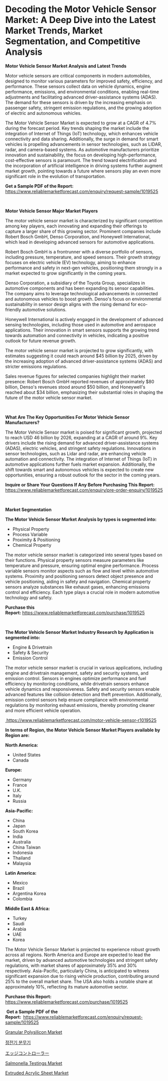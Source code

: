 <p><h1>Decoding the Motor Vehicle Sensor Market: A Deep Dive into the Latest Market Trends, Market Segmentation, and Competitive Analysis</h1></p><p><strong>Motor Vehicle Sensor Market Analysis and Latest Trends</strong></p>
<p><p>Motor vehicle sensors are critical components in modern automobiles, designed to monitor various parameters for improved safety, efficiency, and performance. These sensors collect data on vehicle dynamics, engine performance, emissions, and environmental conditions, enabling real-time adjustments and facilitating advanced driver-assistance systems (ADAS). The demand for these sensors is driven by the increasing emphasis on passenger safety, stringent emission regulations, and the growing adoption of electric and autonomous vehicles.</p><p>The Motor Vehicle Sensor Market is expected to grow at a CAGR of 4.7% during the forecast period. Key trends shaping the market include the integration of Internet of Things (IoT) technology, which enhances vehicle connectivity and data sharing. Additionally, the surge in demand for smart vehicles is propelling advancements in sensor technologies, such as LIDAR, radar, and camera-based systems. As automotive manufacturers prioritize innovation and sustainability, the focus on developing high-performance, cost-effective sensors is paramount. The trend toward electrification and the incorporation of artificial intelligence in driving systems further augment market growth, pointing towards a future where sensors play an even more significant role in the evolution of transportation.</p></p>
<p><strong>Get a Sample PDF of the Report:&nbsp;</strong> <a href="https://www.reliablemarketforecast.com/enquiry/request-sample/1019525?utm_campaign=1840&utm_medium=2&utm_source=Github&utm_content=ia&utm_term=10122024&utm_id=motor-vehicle-sensor">https://www.reliablemarketforecast.com/enquiry/request-sample/1019525</a></p>
<p>&nbsp;</p>
<p><strong>Motor Vehicle Sensor Major Market Players</strong></p>
<p><p>The motor vehicle sensor market is characterized by significant competition among key players, each innovating and expanding their offerings to capture a larger share of this growing sector. Prominent companies include Robert Bosch GmbH, Denso Corporation, and Honeywell International, which lead in developing advanced sensors for automotive applications.</p><p>Robert Bosch GmbH is a frontrunner with a diverse portfolio of sensors, including pressure, temperature, and speed sensors. Their growth strategy focuses on electric vehicle (EV) technology, aiming to enhance performance and safety in next-gen vehicles, positioning them strongly in a market expected to grow significantly in the coming years.</p><p>Denso Corporation, a subsidiary of the Toyota Group, specializes in automotive components and has been expanding its sensor capabilities. The company aims to leverage technological advancements in connected and autonomous vehicles to boost growth. Denso's focus on environmental sustainability in sensor design aligns with the rising demand for eco-friendly automotive solutions.</p><p>Honeywell International is actively engaged in the development of advanced sensing technologies, including those used in automotive and aerospace applications. Their innovation in smart sensors supports the growing trend towards automation and connectivity in vehicles, indicating a positive outlook for future revenue growth.</p><p>The motor vehicle sensor market is projected to grow significantly, with estimates suggesting it could reach around $45 billion by 2025, driven by the increasing adoption of advanced driver-assistance systems (ADAS) and stricter emissions regulations. </p><p>Sales revenue figures for selected companies highlight their market presence: Robert Bosch GmbH reported revenues of approximately $80 billion, Denso's revenues stood around $50 billion, and Honeywell's reached about $34 billion, emphasizing their substantial roles in shaping the future of the motor vehicle sensor market.</p></p>
<p>&nbsp;</p>
<p><strong>What Are The Key Opportunities For Motor Vehicle Sensor Manufacturers?</strong></p>
<p><p>The Motor Vehicle Sensor market is poised for significant growth, projected to reach USD 46 billion by 2026, expanding at a CAGR of around 9%. Key drivers include the rising demand for advanced driver-assistance systems (ADAS), electric vehicles, and stringent safety regulations. Innovations in sensor technologies, such as Lidar and radar, are enhancing vehicle automation and connectivity. The integration of Internet of Things (IoT) in automotive applications further fuels market expansion. Additionally, the shift towards smart and autonomous vehicles is expected to create new opportunities, ensuring a robust outlook for the sector in the coming years.</p></p>
<p><strong>Inquire or Share Your Questions If Any Before Purchasing This Report:</strong> <a href="https://www.reliablemarketforecast.com/enquiry/pre-order-enquiry/1019525?utm_campaign=1840&utm_medium=2&utm_source=Github&utm_content=ia&utm_term=10122024&utm_id=motor-vehicle-sensor">https://www.reliablemarketforecast.com/enquiry/pre-order-enquiry/1019525</a></p>
<p>&nbsp;</p>
<p><strong>Market Segmentation</strong></p>
<p><strong>The Motor Vehicle Sensor Market Analysis by types is segmented into:</strong></p>
<p><ul><li>Physical Property</li><li>Process Variable</li><li>Proximity & Positioning</li><li>Chemical Property</li></ul></p>
<p><p>The motor vehicle sensor market is categorized into several types based on their functions. Physical property sensors measure parameters like temperature and pressure, ensuring optimal engine performance. Process variable sensors monitor aspects such as flow and level within automotive systems. Proximity and positioning sensors detect object presence and vehicle positioning, aiding in safety and navigation. Chemical property sensors analyze substances like exhaust gases, enhancing emissions control and efficiency. Each type plays a crucial role in modern automotive technology and safety.</p></p>
<p><strong>Purchase this Report:&nbsp;</strong><a href="https://www.reliablemarketforecast.com/purchase/1019525?utm_campaign=1840&utm_medium=2&utm_source=Github&utm_content=ia&utm_term=10122024&utm_id=motor-vehicle-sensor">https://www.reliablemarketforecast.com/purchase/1019525</a></p>
<p>&nbsp;</p>
<p><strong>The Motor Vehicle Sensor Market Industry Research by Application is segmented into:</strong></p>
<p><ul><li>Engine & Drivetrain</li><li>Safety & Security</li><li>Emission Control</li></ul></p>
<p><p>The motor vehicle sensor market is crucial in various applications, including engine and drivetrain management, safety and security systems, and emission control. Sensors in engines optimize performance and fuel efficiency by monitoring conditions, while drivetrain sensors enhance vehicle dynamics and responsiveness. Safety and security sensors enable advanced features like collision detection and theft prevention. Additionally, emission control sensors help ensure compliance with environmental regulations by monitoring exhaust emissions, thereby promoting cleaner and more efficient vehicle operation.</p></p>
<p><a href="https://www.reliablemarketforecast.com/motor-vehicle-sensor-r1019525?utm_campaign=1840&utm_medium=2&utm_source=Github&utm_content=ia&utm_term=10122024&utm_id=motor-vehicle-sensor">&nbsp;https://www.reliablemarketforecast.com/motor-vehicle-sensor-r1019525</a></p>
<p><strong>In terms of Region, the Motor Vehicle Sensor Market Players available by Region are:</strong></p>
<p>
    <p> <strong> North America: </strong>
        <ul>
            <li>United States</li>
            <li>Canada</li>
        </ul>
        </p> 
    <p> <strong> Europe: </strong>
        <ul>
            <li>Germany</li>
            <li>France</li>
            <li>U.K.</li>
            <li>Italy</li>
            <li>Russia</li>
        </ul>
        </p> 
    <p> <strong> Asia-Pacific: </strong>
        <ul>
            <li>China</li>
            <li>Japan</li>
            <li>South Korea</li>
            <li>India</li>
            <li>Australia</li>
            <li>China Taiwan</li>
            <li>Indonesia</li>
            <li>Thailand</li>
            <li>Malaysia</li>
        </ul>
        </p> 
    <p> <strong> Latin America: </strong>
        <ul>
            <li>Mexico</li>
            <li>Brazil</li>
            <li>Argentina Korea</li>
            <li>Colombia</li>
        </ul>
        </p> 
    <p> <strong> Middle East & Africa: </strong>
        <ul>
            <li>Turkey</li>
            <li>Saudi</li>
            <li>Arabia</li>
            <li>UAE</li>
            <li>Korea</li>
        </ul>
    </p>
    </p>
<p><p>The Motor Vehicle Sensor Market is projected to experience robust growth across all regions. North America and Europe are expected to lead the market, driven by advanced automotive technologies and stringent safety regulations, with market shares of approximately 35% and 30% respectively. Asia-Pacific, particularly China, is anticipated to witness significant expansion due to rising vehicle production, contributing around 25% to the overall market share. The USA also holds a notable share at approximately 10%, reflecting its mature automotive sector.</p></p>
<p><strong>Purchase this Report: </strong><a href="https://www.reliablemarketforecast.com/purchase/1019525?utm_campaign=1840&utm_medium=2&utm_source=Github&utm_content=ia&utm_term=10122024&utm_id=motor-vehicle-sensor">https://www.reliablemarketforecast.com/purchase/1019525</a></p>
<p>&nbsp;<strong>Get a Sample PDF of the Report:&nbsp;&nbsp;</strong><a href="https://www.reliablemarketforecast.com/enquiry/request-sample/1019525?utm_campaign=1840&utm_medium=2&utm_source=Github&utm_content=ia&utm_term=10122024&utm_id=motor-vehicle-sensor">https://www.reliablemarketforecast.com/enquiry/request-sample/1019525</a></p>
<p><strong></strong></p>
<p><p><a href="https://www.linkedin.com/pulse/futur-trend-quest-sl8ue?utm_campaign=1840&utm_medium=2&utm_source=Github&utm_content=ia&utm_term=10122024&utm_id=motor-vehicle-sensor">Granular Polysilicon Market</a></p><p><a href="https://github.com/laholand/Market-Research-Report-List-6/blob/main/377678227450.md?utm_campaign=1840&utm_medium=2&utm_source=Github&utm_content=ia&utm_term=10122024&utm_id=motor-vehicle-sensor">정전기 분무기</a></p><p><a href="https://github.com/mohamedbakry57/Market-Research-Report-List-6/blob/main/270751227380.md?utm_campaign=1840&utm_medium=2&utm_source=Github&utm_content=ia&utm_term=10122024&utm_id=motor-vehicle-sensor">エッジコントローラー</a></p><p><a href="https://github.com/vimar16th/Market-Research-Report-List-7/blob/main/salmonella-testings-market.md?utm_campaign=1840&utm_medium=2&utm_source=Github&utm_content=ia&utm_term=10122024&utm_id=motor-vehicle-sensor">Salmonella Testings Market</a></p><p><a href="https://www.linkedin.com/pulse/market-dynamics-projected-growth-extruded-acrylic-sheet-cagr-gdtqc?utm_campaign=1840&utm_medium=2&utm_source=Github&utm_content=ia&utm_term=10122024&utm_id=motor-vehicle-sensor">Extruded Acrylic Sheet Market</a></p></p>
